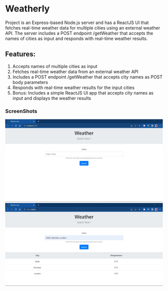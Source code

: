 # Weatherly
Project is an Express-based Node.js server and has a ReactJS UI that fetches real-time weather data for multiple cities using an external weather API. The server includes a POST endpoint /getWeather that accepts the names of cities as input and responds with real-time weather results.

## Features:
1. Accepts names of multiple cities as input
2. Fetches real-time weather data from an external weather API
3. Includes a POST endpoint /getWeather that accepts city names as POST body parameters
4. Responds with real-time weather results for the input cities
5. Bonus: Includes a simple ReactJS UI app that accepts city names as input and displays the weather results

### ScreenShots
<div align="center">
    <img src="screenshots/Screenshot 2023-06-03 013506.jpg" width="900px"</img> 
</div>
<div align="center">
    <img src="screenshots/Screenshot 2023-06-03 013401.jpg" width="900px"</img> 
</div>
